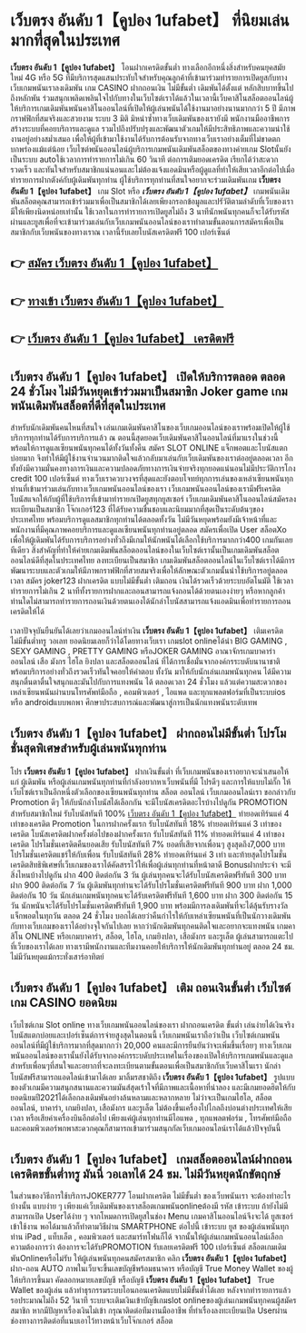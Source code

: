 # เว็บตรง อันดับ 1【คูปอง 1ufabet】  ที่นิยมเล่นมากที่สุดในประเทศ

**เว็บตรง อันดับ 1【คูปอง 1ufabet】** โอนฝากเครดิตขั้นต่ำ  ทางเลือกอีกหนึ่งสิ่งสำหรับคนยุคสมัยใหม่ 4G หรือ 5G ที่มีบริการสุดแสนประทับใจสำหรับคุณลูกค้าที่เข้ามาร่วมทำรายการเปิดยูสกับทางเว็บเกมพนันเราลงเดิมพัน เกม CASINO  ฝากถอนเงิน ไม่มีขั้นต่ำ เดิมพันได้ตั้งแต่ หลักสิบบาทขึ้นไปถึงหลักพัน ร่วมสนุกเพลิดเพลินใจไปกับทางในเว็บไซต์เราได้แล้วในเวลานี้เว็บคาสิโนสล็อตออนไลน์ผู้ให้บริการเกมเดิมพันพนันคาสิโนออนไลน์ที่เปิดให้ผู้เล่นพนันได้ใช้งานมาอย่างนานมากกว่า 5 ปี มีภาพกราฟฟิกที่สมจริงและสวยงาม ระบบ 3 มิติ
มิหนำซ้ำทางเว็บเดิมพันของเรายังมี พนักงานมืออาชีพการสร้างระบบที่คอยบริการและดูแล  รวมไปถึงปรับปรุงและพัฒนาตัวเกมให้มีประสิทธิภาพและความน่าใช้งานอยู่อย่างสม่ำเสมอ เพื่อให้ผู้ที่เข้ามาใช้งานได้รับการต้อนรับจากทางเว็บเราอย่างเต็มที่ไม่ขาดตกบกพร่องแม้แต่น้อย เว็บไซต์พนันออนไลน์ผู้บริการเกมพนันเดิมพันสล็อตของทางค่ายเกม Slotนั้นยังเป็นระบบ autoใช้เวลาการทำรายการไม่เกิน 60 วินาที ต่อการเติมยอดเครดิต เรียกได้ว่าสะดวกรวดเร็ว และทันใจสำหรับสมาชิกแน่นอนและไม่ต้องแจ้งแอดมินหรือผู้ดูแลที่ทำให้เสียเวลาอีกต่อไปเมื่อทำรายการฝากตังค์กับผู้เดิมพันทุกท่าน
ผู้ใช้บริการทุกท่านที่สนใจอยากจะร่วมเดิมพันเกม **เว็บตรง อันดับ 1【คูปอง 1ufabet】** เกม Slot  หรือ ***เว็บตรง อันดับ 1【คูปอง 1ufabet】*** เกมพนันเดิมพันสล็อตคุณสามารถเข้าร่วมมาเพื่อเป็นสมาชิกได้เลยเพียงกรอกข้อมูลและปรัวัติตามลำดับที่เว็บของเรามีให้เพียงนิดหน่อยเท่านั้น ใช้เวลาในการทำรายการเปิดยูสไม่ถึง 3 นาทีนักพนันทุกคนก็จะได้รับรหัสผ่านและยูสเพื่อที่จะเข้ามาร่วมเล่นกับเว็บเกมพนันออนไลน์ของเราทำตามขั้นตอนการสมัครเพื่อเป็นสมาชิกกับเว็บพนันของทางเราณ เวลานี้รับเลยโบนัสเครดิตฟรี 100 เปอร์เซ็นต์

## 👉 [สมัคร เว็บตรง อันดับ 1【คูปอง 1ufabet】](https://archa888.com/)
## 👉 [ทางเข้า เว็บตรง อันดับ 1【คูปอง 1ufabet】](https://archa888.com/)
## 👉 [เว็บตรง อันดับ 1【คูปอง 1ufabet】 เครดิตฟรี](https://archa888.com/)

## เว็บตรง อันดับ 1【คูปอง 1ufabet】 เปิดให้บริการตลอด ตลอด 24 ชั่วโมง ไม่มีวันหยุดเข้าร่วมมาเป็นสมาชิก Joker game เกมพนันเดิมพันสล็อตที่ดีที่สุดในประเทศ

สำหรับนักเดิมพันคนไหนที่สนใจ เล่นเกมเดิมพันคาสิโนของเว็บเกมออนไลน์ของเราพร้อมเปิดให้ผู้ใช้บริการทุกท่านได้รับการบริการแล้ว ณ ตอนนี้สุดยอดเว็บเดิมพันคาสิโนออนไลน์ที่มาแรงในช่วงนี้ พร้อมให้การดูแลเซียนพนันทุกคนได้ทั้งวันทั้งคืน สมัคร SLOT ONLINE แจ็กพอตและโบนัสแตกบ่อยมาก จึงทำให้มีผู้ใช้งานจำนวนมากติดใจแล้วกลับมาเล่นกับเว็บเดิมพันของเราต่ออยู่ตลอดเวลา อีกทั้งยังมีความมั่นคงทางการเงินและความปลอดภัยทางการเงินจ่ายจริงทุกยอดแน่นอนไม่มีประวัติการโกง credit 100 เปอร์เซ็นต์ ทางเว็บเราควบวงจรที่สุดและยังตอบโจทย์ทุกการเล่นของเหล่าเซียนพนันทุกท่านที่เข้ามาร่วมเล่นกับทางเว็บเกมพนันออนไลน์ของเรา
เว็บเกมพนันออนไลน์ของเรามีฟรีเครดิตโบนัสแจกให้กับผู้ที่ใช้บริการที่เข้ามาทำรายกเปิดยูสทุกยูสเซอร์ เว็บเกมเดิมพันคาสิโนออนไลน์สมัครลงทะเบียนเป็นสมาชิก โจ๊กเกอร์123 ที่ได้รับความชื่นชอบและนิยมมากที่สุดเป็นระดับต้นๆของประเทศไทย พร้อมบริการดูแลสมาชิกทุกท่านได้ตลอดทั้งวัน ไม่มีวันหยุดพร้อมยังมีเจ้าหน้าที่และพนักงานที่มีคุณภาพคอยบริการและดูแลเซียนพนันทุกท่านอยู่ตลอด สมัครเพื่อเปิด User สล็อตXo เพื่อให้ผู้เดิมพันได้รับการบริการอย่างทั่วถึงมีเกมให้นักพนันได้เลือกใช้บริการมากกว่า400 เกมกันเลยทีเดียว
สิ่งสำคัญที่ทำให้ค่ายเกมเดิมพันสล็อตออนไลน์ของในเว็บไซต์เรานั้นเป็นเกมเดิมพันสล็อตออนไลน์ดีที่สุดในประเทศไทย ลงทะเบียนเป็นสมาชิก  เกมเดิมพันสล็อตออนไลน์ในเว็บไซต์เราได้มีการพัฒนาระบบและตัวเกมให้มีภาพกราฟฟิกที่สวยสมจริงเพื่อให้ลักษณะตัวเกมนั้นน่าใช้บริการอยู่ตลอดเวลา สมัคร joker123 ฝากเครดิต แบบไม่มีขั้นต่ำ เติมถอน เงินได้รวดเร็วด้วยระบบอัตโนมัติ ใช้เวลาทำรายการไม่เกิน 2 นาทีทั้งรายการฝากและถอนสามารถแจ้งถอนได้ด้วยตนเองง่ายๆ หรือหากลูกค้าท่านใดไม่สามารถทำรายการถอนเงินด้วยตนเองได้นักล่าโบนัสสามารถแจ้งแอดมินเพื่อทำรายการถอนเครดิตให้ได้

เวลาปัจจุบันยืนยันได้เลยว่าเกมออนไลน์ทำเงิน **เว็บตรง อันดับ 1【คูปอง 1ufabet】** เติมเครดิต ไม่มีขั้นต่ำทรู วอเลท ยอดนิยมเลยก็ว่าได้โดยทางเว็บเรา เกมslot onlineได้นำ BIG GAMING , SEXY GAMING , PRETTY GAMING หรือJOKER GAMING อาณาจักรเกมบาคาร่าออนไลน์ เสือ มังกร ไฮโล ยิงปลา และสล็อตออนไลน์ ที่ได้การเชื่อมั่นจากองค์กรระบดับนานาชาติ พร้อมบริการอย่างทั่วถึงรวดเร็วทันใจคอยให้คำตอบ ทั้งวัน มาให้กับนักเล่นเกมพนันทุกคน ได้มีความสนุกตื่นตาตื่นใจสนุกและมันไปกับการแทงพนัน ได้ ตลอดเวลา 24 ชั่วโมง แล้วแต่ความสะดวกของเหล่าเซียนพนันผ่านบนโทรศัพท์มือถือ , คอมพิวเตอร์ , ไอแพด และทุกแพลตฟอร์มที่เป็นระบบios หรือ androidแบบพกพา ศึกษาประสบการณ์และพัฒนาสู่การเป็นนักแทงพนันระดับเทพ

## เว็บตรง อันดับ 1【คูปอง 1ufabet】 ฝากถอนไม่มีขั้นต่ำ โปรโมชั่นสุดพิเศษสำหรับผู้เล่นพนันทุกท่าน

โปร **เว็บตรง อันดับ 1【คูปอง 1ufabet】** ฝากเงินขั้นต่ำ ที่เว็บเกมพนันของเราอยากจะนำเสนอให้แก่  ผู้เดิมพัน หรือผู้เล่นเกมพนันทุกท่านที่กำลังอยากหาเว็บพนันที่มี โปรดีๆ และการให้แบบไม่กั๊ก ให้เว็บไซต์เราเป็นอีกหนึ่งตัวเลือกของเซียนพนันทุกท่าน สล็อต ออนไลน์ เว็บเกมออนไลน์เรา ขอกล่าวกับ Promotion ดีๆ ให้กับนักล่าโบนัสได้เลือกกัน จะมีโบนัสเครดิตอะไรบ้างไปดูกัน
 PROMOTION สำหรับสมาชิกใหม่ รับโบนัสทันที 100% [เว็บตรง อันดับ 1【คูปอง 1ufabet】](https://archa888.com/) ทำยอดเทิร์นแค่ 4 เท่าของเครดิต
 Promotion ในการฝากครั้งแรก รับโบนัสทันที 18% ทำยอดเทิร์นแค่ 3 เท่าของเครดิต
โบนัสเครดิตฝากครั้งต่อไปของฝากครั้งแรก รับโบนัสทันที 11% ทำยอดเทิร์นแค่ 4 เท่าของเครดิต
โปรโมชั่นเครดิตคืนยอดเสีย รับโบนัสทันที 7% ยอดที่เสียจากเพื่อนๆ สูงสุดถึง7,000 บาท
โปรโมชั่นเครดิตแชร์ให้กับเพื่อน รับโบนัสทันที 28% ทำยอดเทิร์นแค่ 3 เท่า
และท้ายสุดโปรโมชั่นเครดิตสิทธิพิเศษที่เว็บเกมของเราได้คัดสรรไว้ให้เพื่อผู้เล่นทุกท่านที่หน้าตาดี Bonusฝากประจำ จะมีสิ่งไหนบ้างไปดูกัน
ฝาก 400 ติดต่อกัน 3 วัน ผู้เล่นทุกคนจะได้รับโบนัสเครดิตฟรีทันที 300 บาท
ฝาก 900 ติดต่อกัน 7 วัน ผู้เดิมพันทุกท่านจะได้รับโปรโมชั่นเครดิตฟรีทันที 900 บาท
ฝาก 1,000 ติดต่อกัน 10 วัน นักเล่นเกมพนันทุกคนจะได้รับเครดิตฟรีทันที 1,600 บาท
ฝาก 300 ติดต่อกัน 15 วัน นักพนันจะได้รับโปรโมชั่นเครดิตฟรีทันที 1,900 บาท
พร้อมมีการลงเดิมพันที่จะได้ลุ้นรับรางวัลแจ็กพอตในทุกวัน ตลอด 24 ชั่วโมง บอกได้เลยว่าคืนกำไรให้กับเหล่าเซียนพนันที่เป็นนักวางเดิมพันกับทางเว็บเกมของเราได้อย่างจุใจกันไปเลย หากว่านักเดิมพันทุกคนติดใจและอยากจะแทงพนัน เกมคาสิโน ONLINE หรือเกมบาคาร่า, สล็อต, ไฮโล, เกมยิงปลา, เสือมังกร และรูเล็ต ผู้เล่นสามารถแตะไปที่เว็บของเราได้เลย ทางเรามีพนักงานและทีมงานคอยให้บริการให้นักเดิมพันทุกท่านอยู่ ตลอด 24 ชม. ไม่มีวันหยุดแม้กระทั่งเสาร์อาทิตย์

## เว็บตรง อันดับ 1【คูปอง 1ufabet】 เติม ถอนเงินขั้นต่ำ  เว็บไซต์เกม CASINO ยอดนิยม

เว็บไซต์เกม Slot online ทางเว็บเกมพนันออนไลน์ของเรา ฝากถอนเครดิต ขั้นต่ำ เล่นง่ายได้เงินจริง โบนัสแตกบ่อยและเปอร์เซ็นต์การจ่ายสูงสุดในตอนนี้ เว็บเกมพนันเราถือว่าเป็น เว็บไซต์เกมพนันออนไลน์ที่มีผู้ใช้บริการมากที่สุดมากกว่า 20,000 คนและมีการยืนยันว่าจะเพิ่มขึ้นเรื่อยๆ ทางเว็บเกมพนันออนไลน์ของเรานั้นยังได้รับจากองค์กรระบดับประเทศในเรื่องของเปิดให้บริการเกมพนันและดูแล สำหรับเพื่อนๆที่สนใจและอยากที่จะลงทะเบียนตามขั้นตอนเพื่อเป็นสมาชิกกับเว็บคาสิโนเรา นักล่าโบนัสฟรีสามารถแอดไลน์เข้ามาได้เลย
	มาลิ้มรสชาติถึง **เว็บตรง อันดับ 1【คูปอง 1ufabet】** รูปแบบของตัวเกมมีความสนุกสนานและความมันส์สุดเร้าใจที่มีภาพและเนื้อหาที่น่าลอง และมีเกมยอดฮิตให้กับยอดนิยมปี2021ได้เลือกลงเดิมพันอย่างล้นหลามและหลากหลาย  ไม่ว่าจะเป็นเกมไฮโล, สล็อตออนไลน์, บาคาร่า, เกมยิงปลา, เสือมังกร และรูเล็ต ไม่ต้องขึ้นเครื่องไปไกลถึงบ่อนต่างประเทศให้เสียเวลา หรือเสียค่าเครื่องบินอีกต่อไป เพียงแค่ผู้เล่นทุกท่านมีไอแพด , ทุกแพลตฟอร์ม , โทรศัพท์มือถือ และคอมพิวเตอร์พกพาสะดวกคุณก็สามารถเข้ามาร่วมสนุกกัลเว็บเกมออนไลน์เราได้แล้วปัจจุบันนี้

## เว็บตรง อันดับ 1【คูปอง 1ufabet】 เกมสล็อตออนไลน์ฝากถอนเครดิตขขั้นต่ำทรู มันนี่ วอเลทได้ 24 ชม. ไม่มีวันหยุดนักขัตฤกษ์

ในส่วนของวิธีการใช้บริการJOKER777 โอนฝากเครดิต ไม่มีขั้นต่ำ ของเว็บพนันเรา จะต้องทำอะไรบ้างนั้น แบบง่าย ๆ เพียงแค่เว็บเดิมพันของเราสล็อตเกมพนันonlineต้องมี รหัส เข้าระบบ ถ้ายังไม่มีสามารถเปิด Userได้ง่าย ๆ จากโหมดการเปิดยูสในช่อง Menu เกมคาสิโนออนไลน์จึงจะได้ ยูสเซอร์ เข้าใช้งาน พอได้มาแล้วก็ทำตามวิธีผ่าน SMARTPHONE ต่อไปนี้
เข้าระบบ ยูส  ของผู้เล่นพนันทุกท่าน iPad , แท็บเล็ต , คอมพิวเตอร์ และสมาร์ทโฟนก็ได้
จากนั้นให้ผู้เล่นเกมพนันออนไลน์เลือกความต้องการว่า ต้องการจะได้รับPROMOTION รับเลยเครดิตฟรี 100 เปอร์เซ็นต์ สล็อตเกมเดิมพันOnlineหรือไม่รับ
ให้ผู้เล่นพนันทุกคนสมัครสมาชิก คลิก **เว็บตรง อันดับ 1【คูปอง 1ufabet】** ฝาก-ถอน AUTO ภาพในเว็บจะขึ้นเลขบัญชีพร้อมธนาคาร หรือบัญชี True Money Wallet ของผู้ให้บริการขึ้นมา
คัดลอกหมายเลขบัญชี หรือบัญชี **เว็บตรง อันดับ 1【คูปอง 1ufabet】** True Wallet ของผู้เล่น แล้วทำธุรกรรมระบบโอนถอนเครดิตแบบไม่มีขั้นต่ำได้เลย
หลังจากทำรายการแล้ว รอประมาณไม่ถึง 52 วินาที ระบบจะเติมเงินเข้าบัญชีเกมslot onlineของผู้เล่นเกมพนันทุกคนผู้สมัครสมาชิก
หากมีปัญหาเรื่องเงินไม่เข้า กรุณาติดต่อทีมงานมืออาชีพ ที่ทำเรื่องลงทะเบียนเปิด Userผ่านช่องทางการติดต่อที่แนบเอาไว้ทางหน้าเว็บโจ๊กเกอร์ สล็อต


